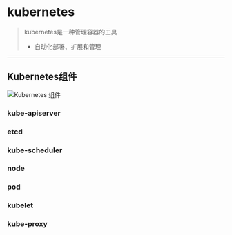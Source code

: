 # kubernetes

> kubernetes是一种管理容器的工具
>
> - 自动化部署、扩展和管理

----



## Kubernetes组件



![Kubernetes 组件](https://d33wubrfki0l68.cloudfront.net/2475489eaf20163ec0f54ddc1d92aa8d4c87c96b/e7c81/images/docs/components-of-kubernetes.svg)

### kube-apiserver



### etcd



### kube-scheduler



### node



### pod



### kubelet



### kube-proxy



